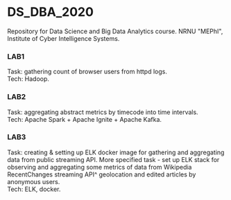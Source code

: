 # DS_DBA_2020

Repository for Data Science and Big Data Analytics course.
NRNU "MEPhI", Institute of Cyber Intelligence Systems.

### LAB1
Task: gathering count of browser users from httpd logs.  
Tech: Hadoop.  

### LAB2
Task: aggregating abstract metrics by timecode into time intervals.  
Tech: Apache Spark + Apache Ignite + Apache Kafka.  

### LAB3
Task: creating & setting up ELK docker image for gathering and aggregating data from public streaming API. More specified task - set up ELK stack for observing and aggregating some metrics of data from Wikipedia RecentChanges streaming API^ geolocation and edited articles by anonymous users.  
Tech: ELK, docker.  
